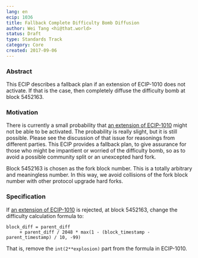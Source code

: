 ```yaml
---
lang: en
ecip: 1036
title: Fallback Complete Difficulty Bomb Diffusion
author: Wei Tang <hi@that.world>
status: Draft
type: Standards Track
category: Core
created: 2017-09-06
---
```

    
### Abstract

This ECIP describes a fallback plan if an extension of ECIP-1010 does not activate. If that is the case, then completely diffuse the difficulty bomb at block 5452163.
    
### Motivation

There is currently a small probability that [an extension of ECIP-1010](https://github.com/ethereumproject/ECIPs/issues/63) might not be able to be activated. The probability is really slight, but it is still possible. Please see the discussion of that issue for reasonings from different parties. This ECIP provides a fallback plan, to give assurance for those who might be impantient or worried of the difficulty bomb, so as to avoid a possible community split or an unexcepted hard fork.

Block 5452163 is chosen as the fork block number. This is a totally arbitrary and meaningless number. In this way, we avoid collisions of the fork block number with other protocol upgrade hard forks.

### Specification

If [an extension of ECIP-1010](https://github.com/ethereumproject/ECIPs/issues/63) is rejected, at block 5452163, change the difficulty calculation formula to:

```
block_diff = parent_diff 
     + parent_diff / 2048 * max(1 - (block_timestamp - parent_timestamp) / 10, -99) 
```

That is, remove the `int(2**explosion)` part from the formula in ECIP-1010.
